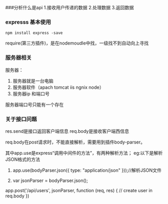 <!--
 * @Author: your name
 * @Date: 2022-03-10 15:50:07
 * @LastEditTime: 2022-03-10 18:18:28
 * @LastEditors: Please set LastEditors
 * @Description: 打开koroFileHeader查看配置 进行设置: https://github.com/OBKoro1/koro1FileHeader/wiki/%E9%85%8D%E7%BD%AE
 * @FilePath: \前端项目test\newNode\node\redme.md
-->

###分析什么是api
1.接收用户传递的数据
2.处理数据
3.返回数据


### expresss 基本使用


```
npm install express -save
```

require(第三方插件)，是在nodemoudle中找，一级找不到自动向上寻找


### 服务器相关

服务器：
1. 服务器就是一台电脑 
2. 服务器软件（apach tomcat iis ngnix node）
3. 服务器ip 和端口号

服务器端口号只能有一个存在

### 关于接口问题

res.send是接口返回客户端信息
req.body是接收客户端西信息

req.body在post请求时，不能直接解析，需要用到插件body-parser。

其中app.use是express“调用中间件的方法”，有两种解析方法；
eg:以下是解析JSON格式的方法

1. app.use(bodyParser.json({ type: "application/json" }));//解析JSON文件

2. var jsonParser = bodyParser.json();

app.post('/api/users', jsonParser, function (req, res) {
  // create user in req.body
})

